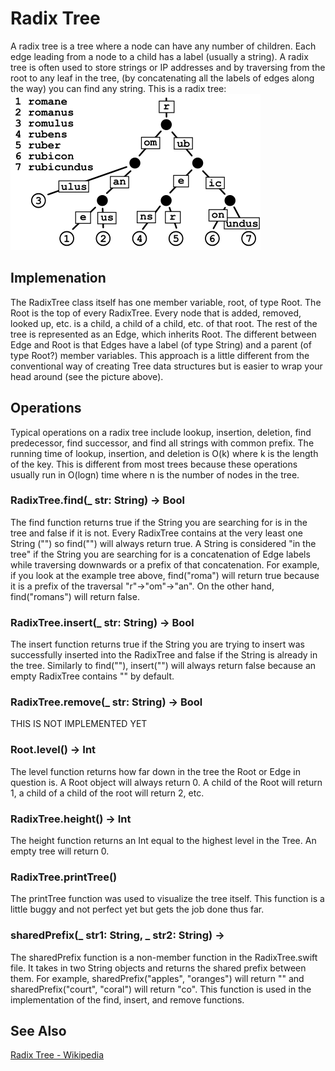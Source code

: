 # Radix Tree

A radix tree is a tree where a node can have any number of children. Each edge leading from a node to a child has a label (usually a string). A radix tree is often used to store strings or IP addresses and by traversing from the root to any leaf in the tree, (by concatenating all the labels of edges along the way) you can find any string. This is a radix tree:
![](/Radix-Tree/Images/radixtree.png)

## Implemenation

The RadixTree class itself has one member variable, root, of type Root. The Root is the top of every RadixTree. Every node that is added, removed, looked up, etc. is a child, a child of a child, etc. of that root. The rest of the tree is represented as an Edge, which inherits Root. The different between Edge and Root is that Edges have a label (of type String) and a parent (of type Root?) member variables. This approach is a little different from the conventional way of creating Tree data structures but is easier to wrap your head around (see the picture above).

## Operations

Typical operations on a radix tree include lookup, insertion, deletion, find predecessor, find successor, and find all strings with common prefix. The running time of lookup, insertion, and deletion is O(k) where k is the length of the key. This is different from most trees because these operations usually run in O(logn) time where n is the number of nodes in the tree.

### RadixTree.find(_ str: String) -> Bool

The find function returns true if the String you are searching for is in the tree and false if it is not. Every RadixTree contains at the very least one String ("") so find("") will always return true. A String is considered "in the tree" if the String you are searching for is a concatenation of Edge labels while traversing downwards or a prefix of that concatenation. For example, if you look at the example tree above, find("roma") will return true because it is a prefix of the traversal "r"->"om"->"an". On the other hand, find("romans") will return false.

### RadixTree.insert(_ str: String) -> Bool

The insert function returns true if the String you are trying to insert was successfully inserted into the RadixTree and false if the String is already in the tree. Similarly to find(""), insert("") will always return false because an empty RadixTree contains "" by default.

### RadixTree.remove(_ str: String) -> Bool

THIS IS NOT IMPLEMENTED YET

### Root.level() -> Int

The level function returns how far down in the tree the Root or Edge in question is. A Root object will always return 0. A child of the Root will return 1, a child of a child of the root will return 2, etc.

### RadixTree.height() -> Int

The height function returns an Int equal to the highest level in the Tree. An empty tree will return 0.

### RadixTree.printTree()

The printTree function was used to visualize the tree itself. This function is a little buggy and not perfect yet but gets the job done thus far.

### sharedPrefix(_ str1: String, _ str2: String) ->

The sharedPrefix function is a non-member function in the RadixTree.swift file. It takes in two String objects and returns the shared prefix between them. For example,
sharedPrefix("apples", "oranges") will return "" and sharedPrefix("court", "coral") will return "co". This function is used in the implementation of the find, insert, and remove functions.

## See Also

[Radix Tree - Wikipedia](https://en.wikipedia.org/wiki/Radix_tree)
